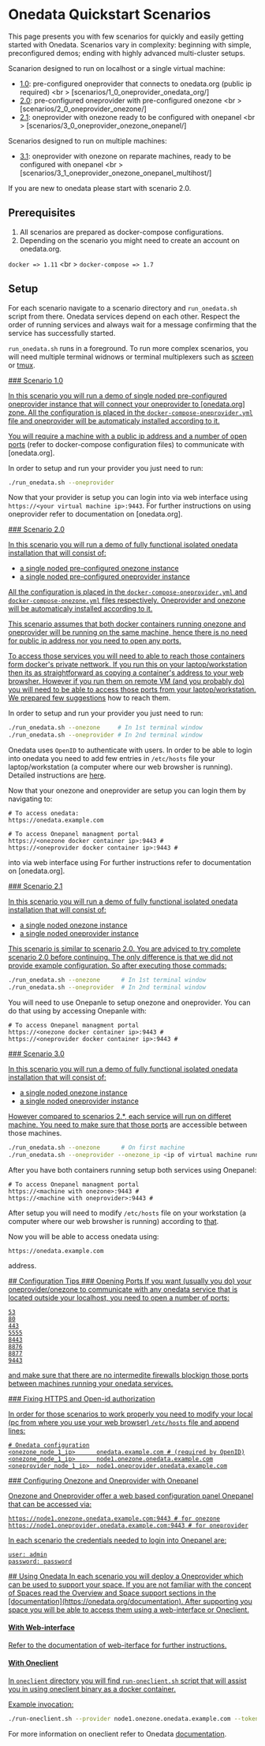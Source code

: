 # Onedata Quickstart Scenarios

This page presents you with few scenarios for quickly and easily getting started with Onedata. 
Scenarios vary in complexity: beginning with simple, preconfigured demos; ending with highly advanced multi-cluster setups.

Scanarion designed to run on localhost or a single virtual machine:

- [1.0](#s10): pre-configured oneprovider that connects to onedata.org (public ip required) <br \>
    [scenarios/1_0_oneprovider_onedata_org/]
- [2.0](#s20): pre-configured oneprovider with pre-configured onezone <br \>
    [scenarios/2_0_oneprovider_onezone/]
- [2.1](#s30): oneprovider with onezone ready to be configured with onepanel <br \>
    [scenarios/3_0_oneprovider_onezone_onepanel/]

Scenarios designed to run on multiple machines:

- [3.1](#s31): oneprovider with onezone on reparate machines, ready to be configured with onepanel <br \>
    [scenarios/3_1_oneprovider_onezone_onepanel_multihost/]

If you are new to onedata please start with scenario 2.0. 

## Prerequisites

1. All scenarios are prepared as docker-compose configurations.
2. Depending on the scenario you might need to create an account on onedata.org.

`docker => 1.11` <br \>
`docker-compose => 1.7`


## Setup

For each scenario navigate to a scenario directory and `run_onedata.sh` script from there.
Onedata services depend on each other. Respect the order of running services and always wait for a message confirming that the service has successfully started.

`run_onedata.sh` runs in a foreground. To run more complex scenarios, you will need multiple terminal widnows or terminal multiplexers such as [screen](https://www.gnu.org/software/screen/manual/screen.html) or [tmux](https://tmux.github.io/).

<a href="#s10">
### Scenario 1.0

In this scenario you will run a demo of single noded pre-configured oneprovider instance that will connect your oneprovider to [onedata.org] zone. All the configuration is placed in the `docker-compose-oneprovider.yml` file and oneprovider will be automaticaly installed according to it.

You will require a machine with a public ip address and a number of [open ports](#ports) (refer to docker-compose configuration files) to communicate with [onedata.org].

In order to setup and run your provider you just need to run:

```bash
./run_onedata.sh --oneprovider
```

Now that your provider is setup you can login into via web interface using `https://<your virtual machine ip>:9443`. For further instructions on using oneprovider refer to documentation on [onedata.org].

<a href="#s20">
### Scenario 2.0

In this scenario you will run a demo of fully functional isolated onedata installation that will consist of:
- a single noded pre-configured onezone instance
- a single noded pre-configured oneprovider instance

All the configuration is placed in the `docker-compose-oneprovider.yml` and `docker-compose-onezone.yml` files respectively. Oneprovider and onezone will be automaticaly installed according to it.

This scenario assumes that both docker containers running onezone and oneprovider will be running on the same machine, hence there is no need for public ip address nor you need to open any ports.

To access those services you will need to able to reach those containers form docker's private nettwork. If you run this on your laptop/workstation then its as straightforward as copying a container's address to your web browsher. However if you run them on remote VM (and you probably do) you will need to be able to access those ports from your laptop/workstation. We prepared few [suggestions](docker-remote.md) how to reach them.

In order to setup and run your provider you just need to run:

```bash
./run_onedata.sh --onezone     # In 1st terminal window
./run_onedata.sh --oneprovider # In 2nd terminal window
```

Onedata uses `OpenID` to authenticate with users. In order to be able to login into onedata you need to add few entries in `/etc/hosts` file your laptop/workstation (a computer where our web browsher is running). Detailed instructions are [here](#etchosts).

Now that your onezone and oneprovider are setup you can login them by navigating to:
```
# To access onedata:
https://onedata.example.com 

# To access Onepanel managment portal
https://<onezone docker container ip>:9443 # 
https://<oneprovider docker container ip>:9443 # 
```

into via web interface using  For further instructions refer to documentation on [onedata.org].

<a href="#s30">
### Scenario 2.1

In this scenario you will run a demo of fully functional isolated onedata installation that will consist of:
- a single noded onezone instance
- a single noded oneprovider instance

This scenario is similar to scenario 2.0. You are adviced to try complete scenario 2.0 before continuing. The only difference is that we did not provide example configuration. So after executing those commads:

```bash
./run_onedata.sh --onezone      # In 1st terminal window
./run_onedata.sh --oneprovider  # In 2nd terminal window
```

You will need to use Onepanle to setup onezone and oneprovider. You can do that using by accessing Onepanle with:

```
# To access Onepanel managment portal
https://<onezone docker container ip>:9443 # 
https://<oneprovider docker container ip>:9443 # 
```

<a href="#s30">
### Scenario 3.0

In this scenario you will run a demo of fully functional isolated onedata installation that will consist of:
- a single noded onezone instance
- a single noded oneprovider instance

However compared to scenarios 2.*, each service will run on differet machine. You need to make sure that [those ports](#[ports]) are accessible between those machines.

```bash
./run_onedata.sh --onezone      # On first machine
./run_onedata.sh --oneprovider --onezone_ip <ip of virtual machine running onezone>  # On second machine
```

After you have both containers running setup both services using Onepanel:

```
# To access Onepanel managment portal
https://<machine with onezone>:9443 # 
https://<machine with oneprovider>:9443 # 
```

After setup you will need to modify `/etc/hosts` file on your workstation (a computer where our web browsher is running) according to [that](#ecthosts).

Now you will be able to access onedata using:
```
https://onedata.example.com 
```
address.

<a href="#configuration">
## Configuration Tips

<a href="#ports">
### Opening Ports
If you want (usually you do) your oneprovider/onezone to communicate with any onedata service that is located outside your localhost, you need to open a number of ports:

```
53
80
443
5555
8443
8876
8877
9443
```

and make sure that there are no intermedite firewalls blockign those ports between machines running your onedata services.

<a href="#etchosts">
### Fixing HTTPS and Open-id authorization

In order for those scenarios to work properly you need to modify your local (pc from where you use your web browser) `/etc/hosts` file and append lines:

```
# Onedata configuration
<onezone_node_1_ip>      onedata.example.com # (required by OpenID)
<onezone_node_1_ip>      node1.onezone.onedata.example.com
<oneprovider_node_1_ip>  node1.oneprovider.onedata.example.com
```

<a href="#onepanel">
### Configuring Onezone and Oneprovider with Onepanel

Onezone and Oneprovider offer a web based configuration panel Onepanel that can be accessed via: 

```
https://node1.onezone.onedata.example.com:9443 # for onezone
https://node1.oneprovider.onedata.example.com:9443 # for oneprovider
```
In each scenario the credentials needed to login into Onepanel are:

```
user: admin
password: password
```

<a href="#using">
## Using Onedata
In each scenario you will deploy a Oneprovider which can be used to support your space. If you are not familiar with the concept of Spaces read the Overview and Space support sections in the [documentation](https://onedata.org/documentation). After supporting you space you will be able to access them using a web-interface or Oneclient.

#### With Web-interface
Refer to the documentation of web-iterface for further instructions.

#### With Oneclient
In `oneclient` directory you will find `run-oneclient.sh` script that will assist you in using oneclient binary as a docker container. 

Example invocation:

```bash
./run-oneclient.sh --provider node1.onezone.onedata.example.com --token '_Us_MYaSD80YgPpcKfVSLP-Mz3TIqmN1q1vb3qFJ'
```

For more information on oneclient refer to Onedata  [documentation](https://onedata.org/documentation).
